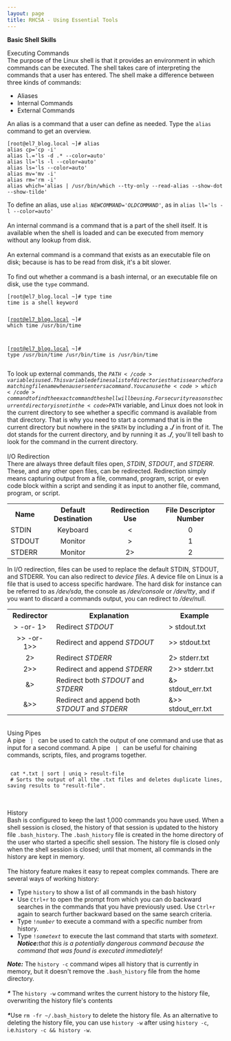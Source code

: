 ```yaml
---
layout: page
title: RHCSA - Using Essential Tools
---
```


<b>Basic Shell Skills</b><br>

Executing Commands<br>
The purpose of the Linux shell is that it provides an environment in which commands can be executed. The shell takes care of interpreting the commands that a user has entered. The shell make a difference between three kinds of commands:<br>
<ul>
<li>Aliases</li>
<li>Internal Commands</li>
<li>External Commands</li>
</ul>
An alias is a command that a user can define as needed. Type the <code>alias</code> command to get an overview.
<pre><code>[root@el7_blog.local ~]# alias
alias cp='cp -i'
alias l.='ls -d .* --color=auto'
alias ll='ls -l --color=auto'
alias ls='ls --color=auto'
alias mv='mv -i'
alias rm='rm -i'
alias which='alias | /usr/bin/which --tty-only --read-alias --show-dot --show-tilde'
</code></pre>
To define an alias, use <code>alias <i>NEWCOMMAND</i>='<i>OLDCOMMAND</i>'</code>, as in <code>alias ll='ls -l --color=auto'</code><br>
<br>
An internal command is a command that is a part of the shell itself. It is available when the shell is loaded and can be executed from memory without any lookup from disk.<br>
<br>
An external command is a command that exists as an executable file on disk; because is has to be read from disk, it's a bit slower.<br>
<br>
To find out whether a command is a bash internal, or an executable file on disk, use the <code>type</code> command.
<pre><code>[root@el7_blog.local ~]# type time
time is a shell keyword

[root@el7_blog.local ~]# which time
/usr/bin/time

[root@el7_blog.local ~]# type /usr/bin/time
/usr/bin/time is /usr/bin/time
</code></pre>
To look up external commands, the <code>$PATH</code> variable is used. This variable defines a list of directories that is searched for a matching filename when a users enters a command. You can use the <code>which</code> command to find the exact command the shell will be using. For security reasons the current directory is not in the <code>$PATH</code> variable, and Linux does not look in the current directory to see whether a specific command is available from that directory. That is why you need to start a command that is in the current directory but nowhere in the <code>$PATH</code> by including a <b><i>./</i></b> in front of it. The dot stands for the current directory, and by running it as <b><i>./</i></b>, you'll tell bash to look for the command in the current directory.<br>
<br>
I/O Redirection<br>
There are always three default files open, <i>STDIN</i>, <i>STDOUT</i>, and <i>STDERR</i>. These, and any other open files, can be redirected. Redirection simply means capturing output from a file, command, program, script, or even code block within a script and sending it as input to another file, command, program, or script.<br>
<table>
  <tr>
    <th>Name</th>
    <th>Default Destination</th>
    <th>Redirection Use</th>
    <th>File Descriptor Number</th>
  </tr>
  <tr>
    <td align="left">STDIN</td>
    <td align="center">Keyboard</td>
    <td align="center"> < </td>
    <td align="center"> 0 </td>
  </tr>
   <tr>
    <td align="left">STDOUT</td>
    <td align="center">Monitor</td>
    <td align="center"> > </td>
    <td align="center"> 1 </td>
  </tr>
  <tr>
    <td align="left">STDERR</td>
    <td align="center">Monitor</td>
    <td align="center"> 2> </td>
    <td align="center"> 2 </td>
  </tr>
</table>
In I/O redirection, files can be used to replace the default STDIN, STDOUT, and STDERR. You can also redirect to <i>device files</i>. A device file on Linux is a file that is used to access specific hardware. The hard disk for instance can be referred to as <i>/dev/sda</i>, the console as <i>/dev/console</i> or <i>/dev/tty</i>, and if you want to discard a commands output, you can redirect to <i>/dev/null</i>.<br>
<table>
  <tr>
    <th>Redirector</th>
    <th>Explanation</th>
    <th>Example</th>
  </tr>
  <tr>
    <td align="center"> > -or- 1> </td>
    <td align="left">Redirect <i>STDOUT</i></td>
    <td align="left"> > stdout.txt </td>
  </tr>
   <tr>
    <td align="center"> >> -or- 1>> </td>
    <td align="left">Redirect and append <i>STDOUT</i></td>
    <td align="left"> >> stdout.txt </td>
  </tr>
  <tr>
    <td align="center"> 2> </td>
    <td align="left">Redirect <i>STDERR</i></td>
    <td align="left"> 2> stderr.txt </td>
  </tr>
   <tr>
    <td align="center"> 2>> </td>
    <td align="left">Redirect and append <i>STDERR</i></td>
    <td align="left"> 2>> stderr.txt </td>
  </tr>
   <tr>
    <td align="center"> &> </td>
    <td align="left">Redirect both <i>STDOUT</i> and <i>STDERR</i></td>
    <td align="left"> &> stdout_err.txt </td>
  </tr>
   <tr>
    <td align="center"> &>> </td>
    <td align="left">Redirect and append both <i>STDOUT</i> and <i>STDERR</i></td>
    <td align="left"> &>> stdout_err.txt </td>
  </tr>
</table>
<br>
Using Pipes<br>
A pipe <code> | </code> can be used to catch the output of one command and use that as input for a second command. A pipe <code> | </code> can be useful for chaining commands, scripts, files, and programs together.

<pre>
<code>
 cat *.txt | sort | uniq > result-file
 # Sorts the output of all the .txt files and deletes duplicate lines, saving results to "result-file".
</code>
</pre>
<br>
History<br>
Bash is configured to keep the last 1,000 commands you have used. When a shell session is closed, the history of that session is updated to the history file <code>.bash_history</code>. The <code>.bash_history</code> file is created in the home directory of the user who started a specific shell session. The history file is closed only when the shell session is closed; until that moment, all commands in the history are kept in memory.<br>
<br>
The history feature makes it easy to repeat complex commands. There are several ways of working history:<br>
<ul>
<li>Type <code>history</code> to show a list of all commands in the bash history</li>
<li>Use <code>Ctrl+r</code> to open the prompt from which you can do backward searches in the commands that you have previously used. Use <code>Ctrl+r</code> again to search further backward based on the same search criteria.</li>
<li>Type <code>!<i>number</i></code> to execute a command with a specific number from history.</li>
<li>Type <code>!<i>sometext</i></code> to execute the last command that starts with <i>sometext</i>. <b><i>Notice:</b>that this is a potentially dangerous command because the command that was found is executed immediately!</i></li>
</ul>
<b><i>Note:</b></i> The <code>history -c</code> command wipes all history that is currently in memory, but it doesn't remove the <code>.bash_history</code> file from the home directory.<br>
<br>
<b><i>*</b></i> The <code>history -w</code> command writes the current history to the history file, overwriting the history file's contents<br>
<br>
<b><i>*</b></i>Use <code>rm -fr ~/.bash_history</code> to delete the history file. As an alternative to deleting the history file, you can use <code>history -w</code> after using <code>history -c</code>, i.e.<code>history -c && history -w</code>.